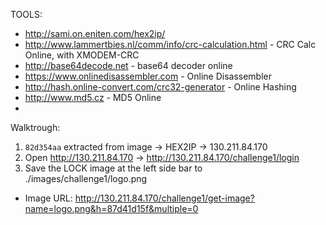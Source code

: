 TOOLS:
 * http://sami.on.eniten.com/hex2ip/
 * http://www.lammertbies.nl/comm/info/crc-calculation.html - CRC Calc Online, with XMODEM-CRC
 * http://base64decode.net - base64 decoder online
 * https://www.onlinedisassembler.com - Online Disassembler
 * http://hash.online-convert.com/crc32-generator - Online Hashing
 * http://www.md5.cz - MD5 Online
 * 
 
Walktrough:
 1. `82d354aa` extracted from image -> HEX2IP -> 130.211.84.170
 2. Open http://130.211.84.170 -> http://130.211.84.170/challenge1/login
 3. Save the LOCK image at the left side bar to ./images/challenge1/logo.png
  * Image URL: http://130.211.84.170/challenge1/get-image?name=logo.png&h=87d41d15f&multiple=0
